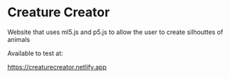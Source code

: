 # Creature Creator
Website that uses ml5.js and p5.js to allow the user to create silhouttes of animals

Available to test at:

https://creaturecreator.netlify.app
